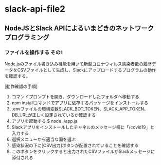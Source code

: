 # slack-api-file2

## NodeJSとSlack APIによるいまどきのネットワークプログラミング

### ファイルを操作する その1

Node.jsのファイル書き込み機能を用いて新型コロナウィルス感染者数の履歴データをCSVファイルとして生成し、Slackにアップロードするプログラムの動作を確認する。

[動作確認の手順]

1. コマンドプロンプトを開き、ダウンロードしたフォルダへ移動する
1. npm installコマンドでアプリに依存するパッケージをインストールする
1. .envファイルの環境変数SLACK_BOT_TOKEN、SLACK_APP_TOKEN、DB_URLが正しく設定されているか確認する
1. アプリを起動する
    $ node ./app.js
1. Slackアプリをインストールしたチャネルのメッセージ欄に「/covid19」と入力する
1. 選択メニューから適当な国を選ぶ
1. 感染状況の下に[CSV出力]ボタンが配置されていることを確認する
1. このボタンをクリックすると出力されたCSVファイルがSlackメッセージに添付される
